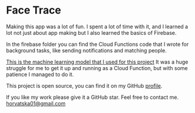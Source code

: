 # Face Trace

Making this app was a lot of fun. I spent a lot of time with it, and I learned a lot not just about app making but I also learned the basics of Firebase.

In the firebase folder you can find the Cloud Functions code that I wrote for background tasks, like sending notifications and matching people.

[This is the machine learning model that I used for this project](https://arxiv.org/abs/1503.03832)
It was a huge struggle for me to get it up and running as a Cloud Function, but with some patience I managed to do it.

This project is open source, you can find it on my GitHub [profile](https://github.com/Isti01/Face-App). 

If you like my work please give it a GitHub star. Feel free to contact me. <horvatska01@gmail.com>